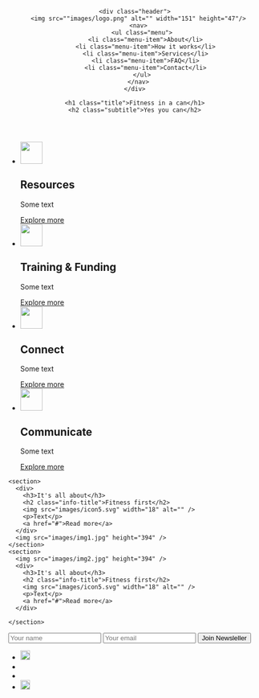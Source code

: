 <!DOCTYPE html>
<html lang="en">
<head>
  <meta charset="UTF-8" />
  <title>Наш первый сайт</title>
  <link rel="stylesheet" href="reset.css">
  <link rel="stylesheet" href="fonts.css">
  <link rel="stylesheet" href="style.css">
  <link href="https://fonts.googleapis.com/css?family=Open+Sans:300,400" rel="stylesheet">
</head>
<body>

  <header class="my-header">

    <div class="header">
      <img src=""images/logo.png" alt="" width="151" height="47"/>
      <nav>
        <ul class="menu">
          <li class="menu-item">About</li>
          <li class="menu-item">How it works</li>
          <li class="menu-item">Services</li>
          <li class="menu-item">FAQ</li>
          <li class="menu-item">Contact</li>
        </ul>
      </nav>
    </div>

    <h1 class="title">Fitness in a can</h1>
    <h2 class="subtitle">Yes you can</h2>

  </header>
  <main>
    <ul class="benefits">
      <li>
        <img src="images/icon1.svg" width="44" />
        <h2 class="benefits__title">Resources</h2>
        <p>Some text</p>
        <a href="#" class="benefits__link">Explore more</a>
      </li>
      <li>
        <img src="images/icon2.svg" width="44" />
        <h2 class="benefits__title">Training & Funding</h2>
        <p>Some text</p>
        <a href="#" class="benefits__link">Explore more</a>
      </li>
      <li>
        <img src="images/icon3.svg" width="44" />
        <h2 class="benefits__title">Connect</h2>
        <p>Some text</p>
        <a href="#" class="benefits__link">Explore more</a>
      </li>
      <li>
        <img src="images/icon4.svg" width="44" />
        <h2 class="benefits__title">Communicate</h2>
        <p>Some text</p>
        <a href="#" class="benefits__link">Explore more</a>
      </li>
    </ul>

    <section>
      <div>
        <h3>It's all about</h3>
        <h2 class="info-title">Fitness first</h2>
        <img src="images/icon5.svg" width="18" alt="" />
        <p>Text</p>
        <a href="#">Read more</a>
      </div>
      <img src="images/img1.jpg" height="394" />
    </section>
    <section>
      <img src="images/img2.jpg" height="394" />
      <div>
        <h3>It's all about</h3>
        <h2 class="info-title">Fitness first</h2>
        <img src="images/icon5.svg" width="18" alt="" />
        <p>Text</p>
        <a href="#">Read more</a>
      </div>

    </section>
  </main>
  <footer>
    <form action="#" method="post">
      <input type="text" placeholder="Your name"/>
      <input type="text" placeholder="Your email"/>
      <button>Join Newsleller</button>
    </form>
    <ul>
      <li>
        <img src="images/fb.svg" alt="" height="19" />
      </li>
      <li>
        <img src="images/tw.svg" alt="" height="16" />
      </li>
      <li>
        <img src="images/yt.svg" alt="" height="15" />
      </li>
      <li>
        <img src="images/ln.svg" alt="" height="19" />
      </li>
    </ul>
  </footer>
</body>
</html>